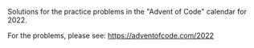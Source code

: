 Solutions for the practice problems in the "Advent of Code" calendar for 2022.

For the problems, please see: https://adventofcode.com/2022

